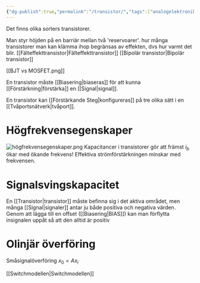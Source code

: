 ```yaml
---
{"dg-publish":true,"permalink":"/transistor/","tags":["analogelektronik"]}
---
```


Det finns olika sorters transistorer. 

Man styr höjden på en barriär mellan två 'reservoarer'. 
hur många transistorer man kan klämma ihop begränsas av effekten, dvs hur varmt det blir.
[[Fälteffekttransistor\|Fälteffekttransistor]]
[[Bipolär transistor\|Bipolär transistor]]

[[BJT vs MOSFET.png]]

En transistor måste [[Biasering\|biaseras]] för att kunna [[Förstärkning\|förstärka]] en [[Signal\|signal]]. 

En transistor kan [[Förstärkande Steg\|konfigureras]] på tre olika sätt i en [[Tvåportsnätverk\|tvåport]].
# Högfrekvensegenskaper
![högfrekvensegenskaper.png](/img/user/images/h%C3%B6gfrekvensegenskaper.png)
Kapacitancer i transistorer gör att främst $i_b$ ökar med ökande frekvens! Effektiva strömförstärkningen minskar med frekvensen.


# Signalsvingskapacitet
En [[Transistor\|transistor]] måste befinna sig i det aktiva området, men många [[Signal\|signaler]] antar ju både positiva och negativa värden. Genom att lägga till en offset ([[Biasering\|BIAS]]) kan man förflytta insignalen uppåt så att den alltid är positiv

# Olinjär överföring
Småsignalöverföring $x_{0}=Ax_{i}$ 




[[Switchmodellen\|Switchmodellen]]